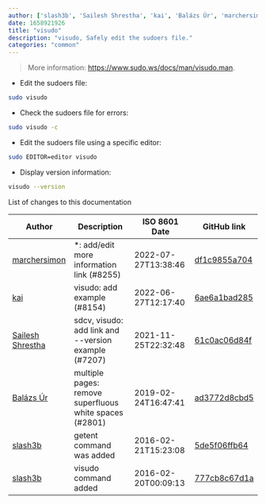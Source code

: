 ```yaml
---
author: ['slash3b', 'Sailesh Shrestha', 'kai', 'Balázs Úr', 'marchersimon']
date: 1658921926
title: "visudo"
description: "visudo, Safely edit the sudoers file."
categories: "common"
---
```

> More information: <https://www.sudo.ws/docs/man/visudo.man>.

- Edit the sudoers file:

```bash
sudo visudo
```

- Check the sudoers file for errors:

```bash
sudo visudo -c
```

- Edit the sudoers file using a specific editor:

```bash
sudo EDITOR=editor visudo
```

- Display version information:

```bash
visudo --version
```
List of changes to this documentation


Author | Description | ISO 8601 Date | GitHub link
------|-----|-----|-----
[marchersimon](mailto:50295997+marchersimon@users.noreply.github.com) | *: add/edit more information link (#8255) | 2022-07-27T13:38:46 | [df1c9855a704](https://github.com/tldr-pages/tldr/commit/df1c9855a704f1360748c4b7652f8bca1db3a6c7)
[kai](mailto:gmdezreal@gmail.com) | visudo: add example (#8154) | 2022-06-27T12:17:40 | [6ae6a1bad285](https://github.com/tldr-pages/tldr/commit/6ae6a1bad2855d7f65c085ea964e4d9651fe74fc)
[Sailesh Shrestha](mailto:34860977+werewolf-65@users.noreply.github.com) | sdcv, visudo: add link and --version example (#7207) | 2021-11-25T22:32:48 | [61c0ac06d84f](https://github.com/tldr-pages/tldr/commit/61c0ac06d84fa1984a72793c04ff5017df99c802)
[Balázs Úr](mailto:balazs@urbalazs.hu) | multiple pages: remove superfluous white spaces (#2801) | 2019-02-24T16:47:41 | [ad3772d8cbd5](https://github.com/tldr-pages/tldr/commit/ad3772d8cbd5a61fecfb38ab13bdc7b104b4ecdf)
[slash3b](mailto:slash3b@gmail.com) | getent command was added | 2016-02-21T15:23:08 | [5de5f06ffb64](https://github.com/tldr-pages/tldr/commit/5de5f06ffb644b3cd35846127e571a007030ae80)
[slash3b](mailto:slash3b@gmail.com) | visudo command added | 2016-02-20T00:09:13 | [777cb8c67d1a](https://github.com/tldr-pages/tldr/commit/777cb8c67d1ae7deb031da174981489a1ff3e1be)

